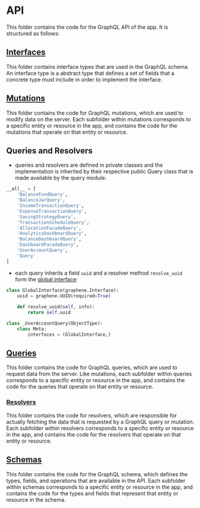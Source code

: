 # API

This folder contains the code for the GraphQL API of the app. It is structured as follows:

## [Interfaces](/backend/app/api/interfaces/)

This folder contains interface types that are used in the GraphQL schema. An interface type is a abstract type that defines a set of fields that a concrete type must include in order to implement the interface.

## [Mutations](/backend/app/api/mutations/)

This folder contains the code for GraphQL mutations, which are used to modify data on the server. Each subfolder within mutations corresponds to a specific entity or resource in the app, and contains the code for the mutations that operate on that entity or resource.

## Queries and Resolvers

- queries and resolvers are defined in private classes and the implementation is inherited by their
respective public Query class that is made available by the query module:

```python
__all__ = [
    'BalanceFundQuery',
    'BalanceJarQuery',
    'IncomeTransactionQuery',
    'ExpenseTransactionQuery',
    'SavingStrategyQuery',
    'TransactionScheduleQuery',
    'AllocationFacadeQuery',
    'AnalyticsDashboardQuery',
    'BalanceDashboardQuery',
    'DashboardFacadeQuery',
    'UserAccountQuery',
    'Query'
]
```

- each query inherits a field `uuid` and a resolver method `resolve_uuid` form the [global interface](/backend/app/api/interfaces/global_interface.py):

```python
class GlobalInterface(graphene.Interface):
    uuid = graphene.UUID(required=True)
    
    def resolve_uuid(self, info):
        return self.uuid
```

```python
class _UserAccountQuery(ObjectType):
    class Meta:
        interfaces = (GlobalInterface,)
```

## [Queries](/backend/app/api/queries/)

This folder contains the code for GraphQL queries, which are used to request data from the server. Like mutations, each subfolder within queries corresponds to a specific entity or resource in the app, and contains the code for the queries that operate on that entity or resource.

### [Resolvers](/backend/app/api/resolvers/)

This folder contains the code for resolvers, which are responsible for actually fetching the data that is requested by a GraphQL query or mutation. Each subfolder within resolvers corresponds to a specific entity or resource in the app, and contains the code for the resolvers that operate on that entity or resource.

## [Schemas](/backend/app/api/schemas/)

This folder contains the code for the GraphQL schema, which defines the types, fields, and operations that are available in the API. Each subfolder within schemas corresponds to a specific entity or resource in the app, and contains the code for the types and fields that represent that entity or resource in the schema.
